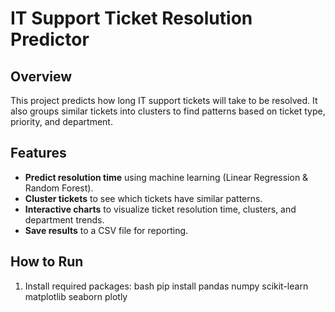 # IT Support Ticket Resolution Predictor

## Overview
This project predicts how long IT support tickets will take to be resolved. It also groups similar tickets into clusters to find patterns based on ticket type, priority, and department.

## Features
- **Predict resolution time** using machine learning (Linear Regression & Random Forest).  
- **Cluster tickets** to see which tickets have similar patterns.  
- **Interactive charts** to visualize ticket resolution time, clusters, and department trends.  
- **Save results** to a CSV file for reporting.

## How to Run
1. Install required packages:
bash
pip install pandas numpy scikit-learn matplotlib seaborn plotly
